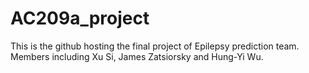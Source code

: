 # AC209a_project
This is the github hosting the final project of Epilepsy prediction team. Members including Xu Si, James Zatsiorsky and Hung-Yi Wu. 

